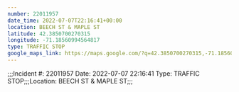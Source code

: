 ```yaml
---
number: 22011957
date_time: 2022-07-07T22:16:41+00:00
location: BEECH ST & MAPLE ST
latitude: 42.3850700270315
longitude: -71.18560994564817
type: TRAFFIC STOP
google_maps_link: https://maps.google.com/?q=42.3850700270315,-71.18560994564817
---
```


;;;Incident #: 22011957   Date: 2022-07-07 22:16:41   Type: TRAFFIC STOP;;;Location: BEECH ST & MAPLE ST;;;
